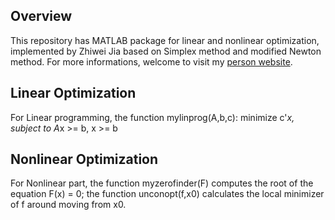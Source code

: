 ## Overview

This repository has MATLAB package for linear and nonlinear optimization,
implemented by Zhiwei Jia based on Simplex method and modified Newton method.
For more informations, welcome to visit my [person website](http://zhiweijia.website).

## Linear Optimization

For Linear programming, the function mylinprog(A,b,c): 
                  minimize        c'*x,
                 subject to     A*x >= b, x >= b

## Nonlinear Optimization

For Nonlinear part, the function myzerofinder(F) computes the root of
the equation F(x) = 0; the function unconopt(f,x0) calculates the local
minimizer of f around moving from x0.



